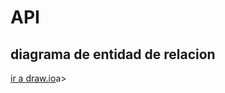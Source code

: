 <h1>API</h1>

<H2>diagrama de entidad de relacion</H2>
<a href="https://app.diagrams.net/#G1zSlQPB5HvakhKFcp92buNKNTLV951y7U#%7B%22pageId%22%3A%223-AvpSZEXD0P5djD0mBd%22%7D"> ir a draw.io</a>a>
